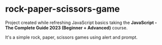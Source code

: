 # rock-paper-scissors-game

Project created while refreshing JavaScript basics taking the **JavaScript - The Complete Guide 2023 (Beginner + Advanced)** course.

It's a simple rock, paper, scissors games using alert and prompt.
